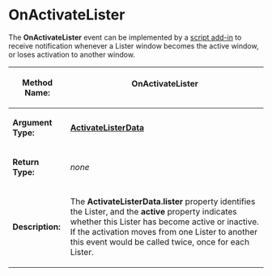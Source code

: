 # OnActivateLister

The **OnActivateLister** event can be implemented by a [script add-in](/Manual/scripting/script_add-ins/README.md) to receive notification whenever a Lister window becomes the active window, or loses activation to another window.

<table>
<thead><tr><th>

**Method Name:**</th><th>
OnActivateLister
</th></tr></thead><tbody><tr><td>

**Argument Type:**</td><td>

**[ActivateListerData](../scripting_objects/activatelisterdata.md)**
</td></tr><tr><td>

**Return Type:**</td><td>

*none*
</td></tr><tr><td>

**Description:**</td><td>

The **ActivateListerData.lister** property identifies the Lister, and the **active** property indicates whether this Lister has become active or inactive. If the activation moves from one Lister to another this event would be called twice, once for each Lister.
</td></tr></tbody>
</table>

